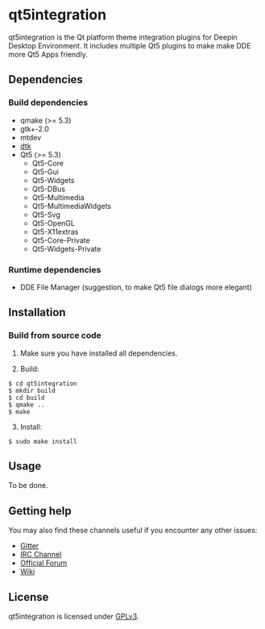 # qt5integration

qt5integration is the Qt platform theme integration plugins for Deepin Desktop Environment. It includes multiple Qt5 plugins
to make make DDE more Qt5 Apps friendly.

## Dependencies

### Build dependencies

* qmake (>= 5.3)
* gtk+-2.0
* mtdev
* [dtk](https://github.com/linuxdeepin/deepin-tool-kit)
* Qt5 (>= 5.3)
  * Qt5-Core
  * Qt5-Gui
  * Qt5-Widgets
  * Qt5-DBus
  * Qt5-Multimedia
  * Qt5-MultimediaWidgets
  * Qt5-Svg
  * Qt5-OpenGL
  * Qt5-X11extras
  * Qt5-Core-Private
  * Qt5-Widgets-Private

### Runtime dependencies

* DDE File Manager (suggestion, to make Qt5 file dialogs more elegant)

## Installation

### Build from source code

1. Make sure you have installed all dependencies.

2. Build:
```
$ cd qt5integration
$ mkdir build
$ cd build
$ qmake ..
$ make
```

3. Install:
```
$ sudo make install
```

## Usage

To be done.

## Getting help

You may also find these channels useful if you encounter any other issues:

* [Gitter](https://gitter.im/orgs/linuxdeepin/rooms)
* [IRC Channel](https://webchat.freenode.net/?channels=deepin)
* [Official Forum](https://bbs.deepin.org/)
* [Wiki](http://wiki.deepin.org/)

## License

qt5integration is licensed under [GPLv3](https://github.com/linuxdeepin/developer-center/wiki/LICENSE).

